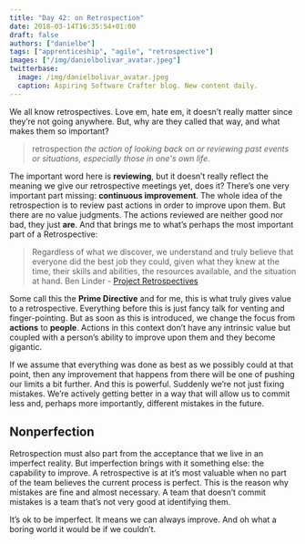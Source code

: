 ```yaml
---
title: "Day 42: on Retrospection"
date: 2018-03-14T16:35:54+01:00
draft: false
authors: ["danielbe"]
tags: ["apprenticeship", "agile", "retrospective"]
images: ["/img/danielbolivar_avatar.jpeg"]
twitterbase: 
  image: /img/danielbolivar_avatar.jpeg
  caption: Aspiring Software Crafter blog. New content daily.
---
```


We all know retrospectives. Love em, hate em, it doesn’t really matter since they’re not going anywhere. But, why are they called that way, and what makes them so important?

> retrospection
> _the action of looking back on or reviewing past events or situations, especially those in one's own life._

The important word here is **reviewing**, but it doesn’t really reflect the meaning we give our retrospective meetings yet, does it? There’s one very important part missing: **continuous improvement**. The whole idea of the retrospection is to review past actions in order to improve upon them. But there are no value judgments. The actions reviewed are neither good nor bad, they just **are**. And that brings me to what’s perhaps the most important part of a Retrospective: 

> Regardless of what we discover, we understand and truly believe that everyone did the best job they could, given what they knew at the time, their skills and abilities, the resources available, and the situation at hand.
> Ben Linder - [Project Retrospectives](https://www.benlinders.com/book/project-retrospectives-handbook-team-reviews/)

Some call this the **Prime Directive** and for me, this is what truly gives value to a retrospective. Everything before this is just fancy talk for venting and finger-pointing. But as soon as this is introduced, we change the focus from **actions** to **people**. Actions in this context don’t have any intrinsic value but coupled with a person’s ability to improve upon them and they become gigantic. 

If we assume that everything was done as best as we possibly could at that point, then any improvement that happens from there will be one of pushing our limits a bit further. And this is powerful. Suddenly we’re not just fixing mistakes. We’re actively getting better in a way that will allow us to commit less and, perhaps more importantly, different mistakes in the future. 

## Nonperfection
Retrospection must also part from the acceptance that we live in an imperfect reality. But imperfection brings with it something else: the capability to improve. A retrospective is at it’s most valuable when no part of the team believes the current process is perfect. This is the reason why mistakes are fine and almost necessary. A team that doesn’t commit mistakes is a team that’s not very good at identifying them.

It’s ok to be imperfect. It means we can always improve. And oh what a boring world it would be if we couldn’t. 
